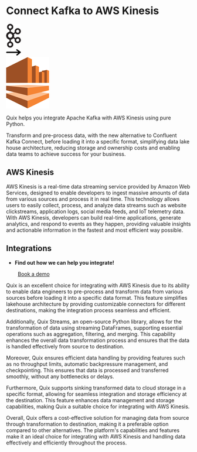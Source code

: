 # Connect Kafka to AWS Kinesis

<div class="connect-images cards blog-grid-card" markdown>
<div>
<img src="../images/kafka_logo.png" width="40px" />
</div>
<div>
<img src="../images/arrow.svg" width="40px" />
</div>
<div>
<img src="./images/aws-kinesis_1.jpg" />
</div>
</div>

Quix helps you integrate Apache Kafka with AWS Kinesis using pure Python.

Transform and pre-process data, with the new alternative to Confluent Kafka Connect, before loading it into a specific format, simplifying data lake house architecture, reducing storage and ownership costs and enabling data teams to achieve success for your business.

## AWS Kinesis

AWS Kinesis is a real-time data streaming service provided by Amazon Web Services, designed to enable developers to ingest massive amounts of data from various sources and process it in real time. This technology allows users to easily collect, process, and analyze data streams such as website clickstreams, application logs, social media feeds, and IoT telemetry data. With AWS Kinesis, developers can build real-time applications, generate analytics, and respond to events as they happen, providing valuable insights and actionable information in the fastest and most efficient way possible.

## Integrations

<div class="grid cards" markdown>

- __Find out how we can help you integrate!__

    <a class="md-button md-button--primary" href="https://quix.io/book-a-demo" target="_blank" style="margin:.5rem;">Book a demo</a>

</div>


Quix is an excellent choice for integrating with AWS Kinesis due to its ability to enable data engineers to pre-process and transform data from various sources before loading it into a specific data format. This feature simplifies lakehouse architecture by providing customizable connectors for different destinations, making the integration process seamless and efficient.

Additionally, Quix Streams, an open-source Python library, allows for the transformation of data using streaming DataFrames, supporting essential operations such as aggregation, filtering, and merging. This capability enhances the overall data transformation process and ensures that the data is handled effectively from source to destination.

Moreover, Quix ensures efficient data handling by providing features such as no throughput limits, automatic backpressure management, and checkpointing. This ensures that data is processed and transferred smoothly, without any bottlenecks or delays.

Furthermore, Quix supports sinking transformed data to cloud storage in a specific format, allowing for seamless integration and storage efficiency at the destination. This feature enhances data management and storage capabilities, making Quix a suitable choice for integrating with AWS Kinesis.

Overall, Quix offers a cost-effective solution for managing data from source through transformation to destination, making it a preferable option compared to other alternatives. The platform's capabilities and features make it an ideal choice for integrating with AWS Kinesis and handling data effectively and efficiently throughout the process.


